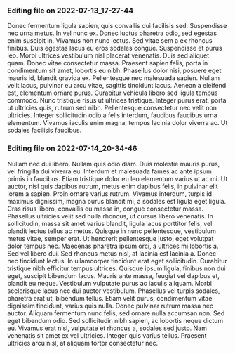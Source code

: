 

### Editing file on 2022-07-13_17-27-44

Donec fermentum ligula sapien, quis convallis dui facilisis sed. Suspendisse nec urna metus. In vel nunc ex. Donec luctus pharetra odio, sed egestas enim suscipit in. Vivamus non nunc lectus. Sed vitae sem a ex rhoncus finibus. Duis egestas lacus eu eros sodales congue. Suspendisse et purus leo. Morbi ultrices vestibulum nisl placerat venenatis. Duis sed aliquet quam. Donec vitae consectetur massa. Praesent sapien felis, porta in condimentum sit amet, lobortis eu nibh. Phasellus dolor nisi, posuere eget mauris id, blandit gravida ex. Pellentesque nec malesuada sapien.
Nullam velit lacus, pulvinar eu arcu vitae, sagittis tincidunt lacus. Aenean a eleifend est, elementum ornare purus. Curabitur vehicula libero sed ligula tempus commodo. Nunc tristique risus ut ultrices tristique. Integer purus erat, porta ut ultricies quis, rutrum sed nibh. Pellentesque consectetur nec velit non ultricies. Integer sollicitudin odio a felis interdum, faucibus faucibus urna elementum. Vivamus iaculis enim magna, tempus lacinia dolor viverra ac. Ut sodales facilisis faucibus.




### Editing file on 2022-07-14_20-34-46

Nullam nec dui libero. Nullam quis odio diam. Duis molestie mauris purus, vel fringilla dui viverra eu. Interdum et malesuada fames ac ante ipsum primis in faucibus. Etiam tristique dolor eu leo elementum varius ut ac mi. Ut auctor, nisl quis dapibus rutrum, metus enim dapibus felis, in pulvinar elit lorem a sapien. Proin ornare varius rutrum.
Vivamus interdum, turpis id maximus dignissim, magna purus blandit mi, a sodales est ligula eget ligula. Cras risus libero, convallis eu massa in, congue consectetur massa. Phasellus ultricies velit sed nulla rhoncus, ut cursus libero venenatis. In sollicitudin, massa sit amet varius blandit, ligula lacus porttitor felis, vel blandit lectus tellus ac metus. Quisque in nunc pellentesque, vestibulum metus vitae, semper erat. Ut hendrerit pellentesque justo, eget volutpat dolor tempus nec. Maecenas pharetra ipsum orci, a ultrices mi lobortis a. Sed vel libero dui. Sed rhoncus metus nisl, at lacinia est lacinia a. Donec nec tincidunt lectus. In ullamcorper tincidunt erat eget sollicitudin.
Curabitur tristique nibh efficitur tempus ultrices. Quisque ipsum ligula, finibus non dui eget, suscipit bibendum lacus. Mauris ante massa, feugiat vel dapibus et, blandit eu neque. Vestibulum vulputate purus ac iaculis aliquam. Morbi scelerisque lacus nec dui auctor vestibulum. Phasellus vel turpis sodales, pharetra erat ut, bibendum tellus. Etiam velit purus, condimentum vitae dignissim tincidunt, varius quis nulla. Donec pulvinar rutrum massa nec auctor. Aliquam fermentum nunc felis, sed ornare nulla accumsan non. Sed eget bibendum odio. Sed sollicitudin nibh sapien, ac lobortis neque dictum eu. Vivamus erat nisl, vulputate et rhoncus a, sodales sed justo. Nam venenatis sit amet ex vel ultricies. Integer quis varius tellus. Praesent ultricies arcu nisl, at aliquam tortor consectetur nec.


